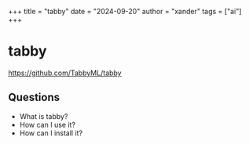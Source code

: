 +++
title = "tabby"
date = "2024-09-20"
author = "xander"
tags = ["ai"]
+++

# tabby
https://github.com/TabbyML/tabby

## Questions
- What is tabby?
- How can I use it? 
- How can I install it?